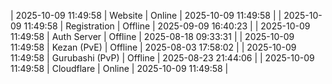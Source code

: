 | 2025-10-09 11:49:58 | Website | Online | 2025-10-09 11:49:58 |
| 2025-10-09 11:49:58 | Registration | Offline | 2025-09-09 16:40:23 |
| 2025-10-09 11:49:58 | Auth Server | Offline | 2025-08-18 09:33:31 |
| 2025-10-09 11:49:58 | Kezan (PvE) | Offline | 2025-08-03 17:58:02 |
| 2025-10-09 11:49:58 | Gurubashi (PvP) | Offline | 2025-08-23 21:44:06 |
| 2025-10-09 11:49:58 | Cloudflare | Online | 2025-10-09 11:49:58 |
